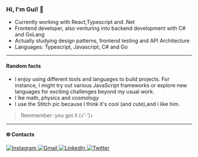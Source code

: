 ### Hi, I'm Gui! 👋

- Currently working with React,Typescript and .Net
- Frontend developer, also venturing into backend development with C# and GoLang
- Actually studying design patterns, frontend testing and API Architecture
- Languages: Typescript, Javascript, C# and Go

---
#### Random facts
- I enjoy using different tools and languages to build projects. For instance, I might try out various JavaScript frameworks or explore new languages for exciting challenges beyond my usual work.
- I lke math, physics and cosmology
- I use the Stitch pic because I think it's cool (and cute),and i like him.
> Remmember: you got it (ง'̀-'́)ง
---
#### 🌐 Contacts

<div align="start">
  <a href="https://www.instagram.com/guinunesln/" target="_blank">
    <img src="https://img.shields.io/badge/-Instagram-%23E4405F?style=for-the-badge&logo=instagram&logoColor=white" alt="Instagram" />
  </a>
  <a href="mailto:gnlnascimento@@gmail.com" target="_blank">
    <img src="https://img.shields.io/badge/-Gmail-%23333?style=for-the-badge&logo=gmail&logoColor=white" alt="Gmail" />
  </a>
  <a href="https://www.linkedin.com/in/nunesdev/" target="_blank">
    <img src="https://img.shields.io/badge/-LinkedIn-%230077B5?style=for-the-badge&logo=linkedin&logoColor=white" alt="LinkedIn" />
  </a>
    <a href="https://twitter.com/guincrf_" target="_blank">
    <img src="https://img.shields.io/badge/Twitter-1DA1F2?style=for-the-badge&logo=twitter&logoColor=white" alt="Twitter" />
  </a>
</div>
